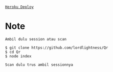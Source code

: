 [`Heroku Deploy`](https://heroku.com/deploy?template=https://github.com/Dhanztod/CloudBot)


# Note
```
Ambil dulu session atau scan

$ git clone https://github.com/lordlightness/Qr
$ cd Qr
$ node index

Scan dulu trus ambil sessionnya
```


